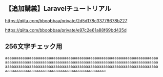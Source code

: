 ## 【追加講義】Laravelチュートリアル

https://qiita.com/bboobbaa/private/2d5d178c33778678b227

https://qiita.com/bboobbaa/private/e97c2e61a88f69bd435d

## 256文字チェック用

`aaaaaaaaaaaaaaaaaaaaaaaaaaaaaaaaaaaaaaaaaaaaaaaaaaaaaaaaaaaaaaaaaaaaaaaaaaaaaaaaaaaaaaaaaaaaaaaaaaaaaaaaaaaaaaaaaaaaaaaaaaaaaaaaaaaaaaaaaaaaaaaaaaaaaaaaaaaaaaaaaaaaaaaaaaaaaaaaaaaaaaaaaaaaaaaaaaaaaaaaaaaaaaaaaaaaaaaaaaaaaaaaaaaaaaaaaaaaaaaaaaaaaaaaaaaaaaaa`
